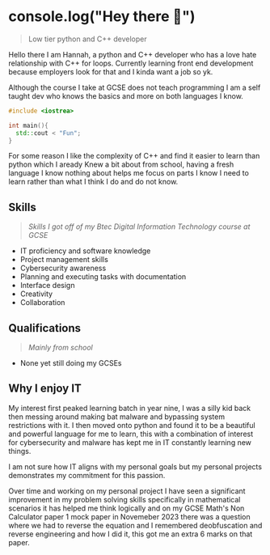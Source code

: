 # console.log("Hey there :wave:")

> Low tier python and C++ developer

Hello there I am Hannah, a python and C++ developer who has a love hate relationship with C++ for loops. 
Currently learning front end development because employers look for that and I kinda want a job so yk.

Although the course I take at GCSE does not teach programming I am a self taught dev who knows the
basics and more on both languages I know.

```c++
#include <iostrea>

int main(){
  std::cout < "Fun";
}
```

For some reason I like the complexity of C++ and find it easier to learn than python which I aready Knew a bit about from school, 
having a fresh language I know nothing about helps me focus on parts I know I need to learn rather than what I think I do and do not know.

## Skills
> *Skills I got off of my Btec Digital Information Technology course at GCSE*
- IT proficiency and software knowledge
- Project management skills
- Cybersecurity awareness
- Planning and executing tasks with documentation
- Interface design
- Creativity
- Collaboration

## Qualifications
> *Mainly from school*
- None yet still doing my GCSEs

## Why I enjoy IT
My interest first peaked learning batch in year nine, I was a silly kid back then messing around making bat malware and bypassing system
restrictions with it. I then moved onto python and found it to be a beautiful and powerful language for me to learn, this with a 
combination of interest for cybersecurity and malware has kept me in IT constantly learning new things.

I am not sure how IT aligns with my personal goals but my personal projects demonstrates my commitment for this passion.

Over time and working on my personal project I have seen a significant improvement in my problem solving skills specifically in
mathematical scenarios it has helped me think logically and on my GCSE Math's Non Calculator paper 1 mock paper in Novemeber 2023 
there was a question where we had to reverse the equation and I remembered deobfuscation and reverse engineering and how I did it,
this got me an extra 6 marks on that paper.
